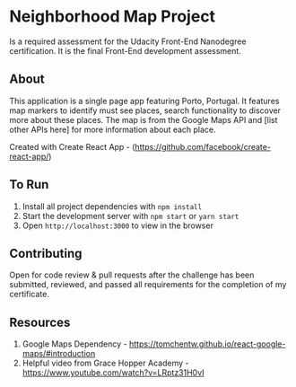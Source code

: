 # Neighborhood Map Project

Is a required assessment for the Udacity Front-End Nanodegree certification. It is the final Front-End development assessment.

## About

This application is a single page app featuring Porto, Portugal. It features map markers to identify must see places, search functionality to discover more about these places. The map is from the Google Maps API and [list other APIs here] for more information about each place.

Created with Create React App - (https://github.com/facebook/create-react-app/)

## To Run
1. Install all project dependencies with `npm install`
2. Start the development server with `npm start` or `yarn start`
3. Open `http://localhost:3000` to view in the browser


## Contributing

Open for code review & pull requests after the challenge has been submitted, reviewed, and passed all requirements for the completion of my certificate.

## Resources
1. Google Maps Dependency - https://tomchentw.github.io/react-google-maps/#introduction
2. Helpful video from Grace Hopper Academy  - https://www.youtube.com/watch?v=LRptz31H0vI
